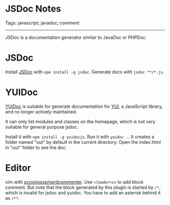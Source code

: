 # JSDoc Notes
Tags: javascript; javadoc; comment

------

JSDoc is a documentation generator similar to JavaDoc or PHPDoc.

# JSDoc

Install [JSDoc](https://github.com/jsdoc3/jsdoc) with `npm install -g jsdoc`.
Generate docs with `jsdoc **/*.js`.

# YUIDoc

[YUIDoc](http://yui.github.io/yuidoc/) is suitable for generate documentation for [YUI](http://yuilibrary.com/),
a JavaScript library, and no longer actively maintained.

It can only list modules and classes on the homepage,
which is not very suitable for general purpose jsdoc.

Install it with `npm install -g yuidocjs`.
Run it with `yuidoc .`.
It creates a folder named "out" by default in the current directory.
Open the index.html in "out" folder to see the doc.

# Editor

vim with [scrooloose/nerdcommenter](https://github.com/scrooloose/nerdcommenter).
Use `<leader>cs` to add block comment.
But note that the block generated by this plugin is started by `/*`, which is invalid for jsdoc and yuidoc.
You have to add an asterisk behind it as `/**`.
